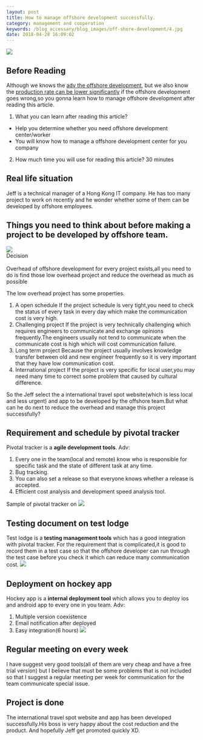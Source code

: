 ```yaml
---
layout: post
title: How to manage offshore development successfully.
category: management and cooperation
keywords: /blog_accessary/blog_images/off-shore-development/4.jpg
date: 2018-04-28 16:09:02
---
```


![ ](/blog_accessary/blog_images/off-shore-development/4.jpg)

## Before Reading

Although we knows the [adv the offshore development](http://www.umangsoftware.com/Advatanges_Outsourcing_software_development_india.htm),
but we also know the [production rate can be lower significantly](http://www.techrepublic.com/article/offshore-development-reduces-cost-decreases-production-cycle/) if the offshore development goes wrong,so you gonna learn how to manage offshore development after reading this article.

1.  What you can learn after reading this article?

* Help you determine whether you need offshore development center/worker
* You will know how to manage a offshore development center for you company

2.  How much time you will use for reading this article?
    30 minutes

## Real life situation

Jeff is a technical manager of a Hong Kong IT company.
He has too many project to work on recently and he wonder whether some of them can be developed by offshore employees.

## Things you need to think about before making a project to be developed by offshore team.

<div class="minipic-container">
<img class="minipic" src="/blog_accessary/writing_common_accessary/decision.jpg" />
<div class="minitext-container">
<div class="minipic-title">Decision</div><br />
<div class="minipic-content">Overhead of offshore development for every project exists,all you need to do is find those low overhead project and reduce the overhead as much as possible</div>
</div>
</div>

The low overhead project has some properties.

1.  A open schedule
    If the project schedule is very tight,you need to check the status of every task in every day which make the communication cost is very high.
2.  Challenging project
    If the project is very technically challenging which requires engineers to communicate and exchange opinions frequently.The engineers usually not tend to communicate when the communicate cost is high which will cost communication failure.
3.  Long term project
    Because the project usually involves knowledge transfer between old and new engineer frequently so it is very important that they have low communication cost.
4.  International project
    If the project is very specific for local user,you may need many time to correct some problem that caused by cultural difference.

So the Jeff select the a international travel spot website(which is less local and less urgent) and app to be developed by the offshore team.But what can he do next to reduce the overhead and manage this project successfully?

## Requirement and schedule by pivotal tracker

Pivotal tracker is a **agile development tools**.
Adv:

1.  Every one in the team(local and remote) know who is responsible for specific task and the state of different task at any time.
2.  Bug tracking.
3.  You can also set a release so that everyone knows whether a release is accepted.
4.  Efficient cost analysis and development speed analysis tool.

Sample of pivotal tracker on
![ ](/blog_accessary/blog_images/off-shore-development/1.jpg)

## Testing document on test lodge

Test lodge is a **testing management tools** which has a good integration with pivotal tracker.
For the requirement that is complicated,it is good to record them in a test case so that the offshore developer can run through the test case before you check it which can reduce many communication cost.
![ ](/blog_accessary/blog_images/off-shore-development/2.jpg)

## Deployment on hockey app

Hockey app is a **internal deployment tool** which allows you to deploy ios and android app to every one in you team.
Adv:

1.  Multiple version coexistence
2.  Email notification after deployed
3.  Easy integration(6 hours)
    ![ ](/blog_accessary/blog_images/off-shore-development/3.jpg)

## Regular meeting on every week

I have suggest very good tools(all of them are very cheap and have a free trial version) but I believe that must be some problems that is not included so that I suggest a regular meeting per week for communication for the team communicate special issue.

## Project is done

The international travel spot website and app has been developed successfully.His boss is very happy about the cost reduction and the product.
And hopefully Jeff get promoted quickly XD.
